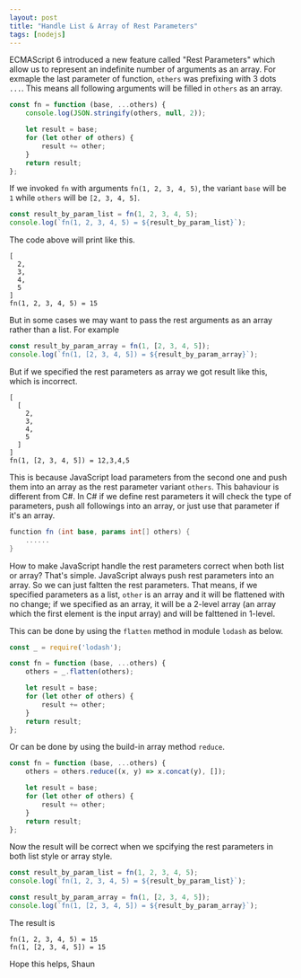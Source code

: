 ```yaml
---
layout: post
title: "Handle List & Array of Rest Parameters"
tags: [nodejs]
---
```


ECMAScript 6 introduced a new feature called "Rest Parameters" which allow us to represent an indefinite number of arguments as an array. For exmaple the last parameter of function, `others` was prefixing with 3 dots `...`. This means all following arguments will be filled in `others` as an array.

```javascript
const fn = function (base, ...others) {
    console.log(JSON.stringify(others, null, 2));

	let result = base;
	for (let other of others) {
		result += other;
	}
	return result;
};
```

If we invoked `fn` with arguments `fn(1, 2, 3, 4, 5)`, the variant `base` will be `1` while `others` will be `[2, 3, 4, 5]`. 

```javascript
const result_by_param_list = fn(1, 2, 3, 4, 5);
console.log(`fn(1, 2, 3, 4, 5) = ${result_by_param_list}`);
```

The code above will print like this.

```
[
  2,
  3,
  4,
  5
]
fn(1, 2, 3, 4, 5) = 15
```

But in some cases we may want to pass the rest arguments as an array rather than a list. For example

```javascript
const result_by_param_array = fn(1, [2, 3, 4, 5]);
console.log(`fn(1, [2, 3, 4, 5]) = ${result_by_param_array}`);
```

But if we specified the rest parameters as array we got result like this, which is incorrect.

```
[
  [
    2,
    3,
    4,
    5
  ]
]
fn(1, [2, 3, 4, 5]) = 12,3,4,5
```

This is because JavaScript load parameters from the second one and push them into an array as the rest parameter variant `others`. This bahaviour is different from C#. In C# if we define rest parameters it will check the type of parameters, push all followings into an array, or just use that parameter if it's an array.

```csharp
function fn (int base, params int[] others) {
    ......
}
```

How to make JavaScript handle the rest parameters correct when both list or array? That's simple. JavaScript always push rest parameters into an array. So we can just faltten the rest parameters. That means, if we specified parameters as a list, `other` is an array and it will be flattened with no change; if we specified as an array, it will be a 2-level array (an array which the first element is the input array) and will be falttened in 1-level.

This can be done by using the `flatten` method in module `lodash` as below.

```javascript
const _ = require('lodash');

const fn = function (base, ...others) {
	others = _.flatten(others);

	let result = base;
	for (let other of others) {
		result += other;
	}
	return result;
};
```

Or can be done by using the build-in array method `reduce`.

```javascript
const fn = function (base, ...others) {
	others = others.reduce((x, y) => x.concat(y), []);

	let result = base;
	for (let other of others) {
		result += other;
	}
	return result;
};
```
Now the result will be correct when we spcifying the rest parameters in both list style or array style.

```javascript
const result_by_param_list = fn(1, 2, 3, 4, 5);
console.log(`fn(1, 2, 3, 4, 5) = ${result_by_param_list}`);

const result_by_param_array = fn(1, [2, 3, 4, 5]);
console.log(`fn(1, [2, 3, 4, 5]) = ${result_by_param_array}`);
```

The result is

```
fn(1, 2, 3, 4, 5) = 15
fn(1, [2, 3, 4, 5]) = 15
```

Hope this helps,
Shaun